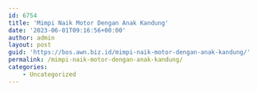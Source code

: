 ```yaml
---
id: 6754
title: 'Mimpi Naik Motor Dengan Anak Kandung'
date: '2023-06-01T09:16:56+00:00'
author: admin
layout: post
guid: 'https://bos.awn.biz.id/mimpi-naik-motor-dengan-anak-kandung/'
permalink: /mimpi-naik-motor-dengan-anak-kandung/
categories:
    - Uncategorized
---
```


